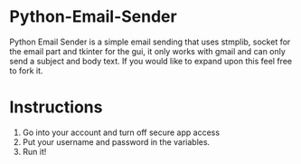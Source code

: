 # Python-Email-Sender
Python Email Sender is a simple email sending that uses stmplib, socket for the email part and tkinter for the gui, it only works with gmail and can only send a subject and body text. If you would like to expand upon this feel free to fork it.

# Instructions 
1. Go into your account and turn off secure app access
2. Put your username and password in the variables.
3. Run it!
